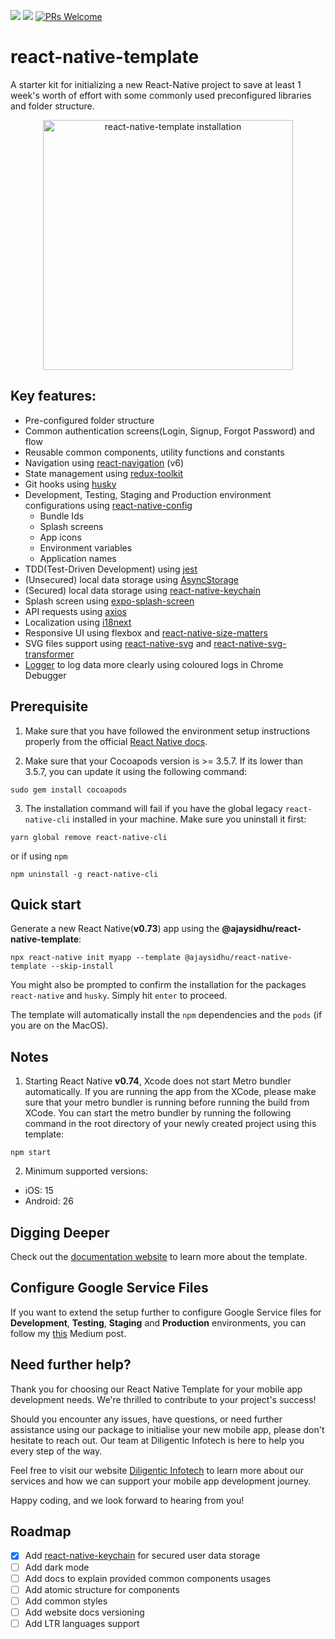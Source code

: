 [![](https://img.shields.io/npm/v/@ajaysidhu/react-native-template.svg?style=flat)](https://www.npmjs.com/package/@ajaysidhu/react-native-template)
[![](https://img.shields.io/npm/dt/@ajaysidhu/react-native-template.svg)](https://www.npmjs.com/package/@ajaysidhu/react-native-template)
[![PRs Welcome](https://img.shields.io/badge/PRs-welcome-brightgreen.svg?style=flat-square)](http://makeapullrequest.com)


# react-native-template

A starter kit for initializing a new React-Native project to save at least 1 week's worth of effort with some commonly used preconfigured libraries and folder structure.

<p align="center">
  <img height="400" alt="react-native-template installation" src="https://raw.githubusercontent.com/ajaykumar97/images-container/main/react-native-template/react-native-template-installation.gif">
</p>

## Key features:
- Pre-configured folder structure
- Common authentication screens(Login, Signup, Forgot Password) and flow
- Reusable common components, utility functions and constants
- Navigation using [react-navigation](https://reactnavigation.org/) (v6)
- State management using [redux-toolkit](https://redux-toolkit.js.org/)
- Git hooks using [husky](https://typicode.github.io/husky/#/)
- Development, Testing, Staging and Production environment configurations using [react-native-config](https://github.com/luggit/react-native-config#readme)
  - Bundle Ids
  - Splash screens
  - App icons
  - Environment variables
  - Application names
- TDD(Test-Driven Development) using [jest](https://jestjs.io/)
- (Unsecured) local data storage using [AsyncStorage](https://github.com/react-native-async-storage/async-storage#readme)
- (Secured) local data storage using [react-native-keychain](https://github.com/oblador/react-native-keychain#readme)
- Splash screen using [expo-splash-screen](https://docs.expo.dev/versions/latest/sdk/splash-screen/)
- API requests using [axios](https://axios-http.com/)
- Localization using [i18next](https://www.i18next.com/)
- Responsive UI using flexbox and [react-native-size-matters](https://github.com/nirsky/react-native-size-matters#readme)
- SVG files support using [react-native-svg](https://github.com/software-mansion/react-native-svg#readme) and [react-native-svg-transformer](https://github.com/kristerkari/react-native-svg-transformer#readme)
- [Logger](https://github.com/ajaykumar97/react-native-simple-logger) to log data more clearly using coloured logs in Chrome Debugger

## Prerequisite
1. Make sure that you have followed the environment setup instructions properly from the official [React Native docs](https://reactnative.dev/docs/environment-setup).

2. Make sure that your Cocoapods version is >= 3.5.7. If its lower than 3.5.7, you can update it using the following command:

```shell
sudo gem install cocoapods
```

3. The installation command will fail if you have the global legacy `react-native-cli` installed in your machine. Make sure you uninstall it first:

```shell
yarn global remove react-native-cli
```

or if using `npm`

```shell
npm uninstall -g react-native-cli
```

## Quick start

Generate a new React Native(**v0.73**) app using the **@ajaysidhu/react-native-template**:

```shell
npx react-native init myapp --template @ajaysidhu/react-native-template --skip-install
```

You might also be prompted to confirm the installation for the packages `react-native` and `husky`. Simply hit `enter` to proceed.

The template will automatically install the `npm` dependencies and the `pods` (if you are on the MacOS).


## Notes
1. Starting React Native **v0.74**, Xcode does not start Metro bundler automatically. If you are running the app from the XCode, please make sure that your metro bundler is running before running the build from XCode. You can start the metro bundler by running the following command in the root directory of your newly created project using this template:

```shell
npm start
```

2. Minimum supported versions:
- iOS: 15
- Android: 26

## Digging Deeper

Check out the [documentation website](https://ajaykumar97.github.io/react-native-template/) to learn more about the template.

## Configure Google Service Files

If you want to extend the setup further to configure Google Service files for **Development**, **Testing**, **Staging** and **Production** environments, you can follow my [this](https://medium.com/swlh/part-3-configure-bundle-ids-app-name-and-google-service-files-94aed34bbca5) Medium post.

## Need further help?
Thank you for choosing our React Native Template for your mobile app development needs. We're thrilled to contribute to your project's success!

Should you encounter any issues, have questions, or need further assistance using our package to initialise your new mobile app, please don't hesitate to reach out. Our team at Diligentic Infotech is here to help you every step of the way.

Feel free to visit our website [Diligentic Infotech](https://diligentic.com/get-in-touch) to learn more about our services and how we can support your mobile app development journey.

Happy coding, and we look forward to hearing from you!

## Roadmap
- [x] Add [react-native-keychain](https://github.com/oblador/react-native-keychain) for secured user data storage
- [ ] Add dark mode
- [ ] Add docs to explain provided common components usages
- [ ] Add atomic structure for components
- [ ] Add common styles
- [ ] Add website docs versioning
- [ ] Add LTR languages support
